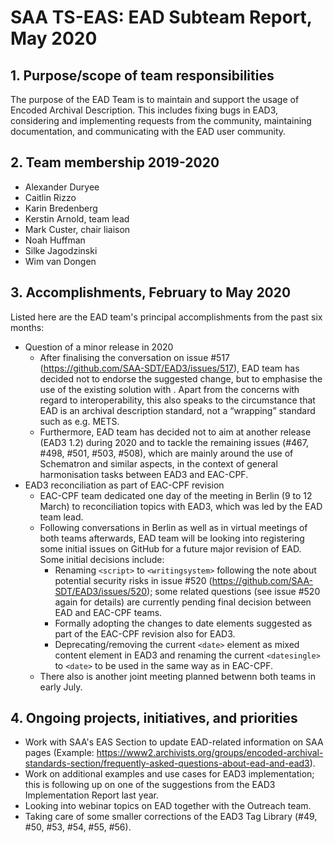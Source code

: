 # SAA TS-EAS: EAD Subteam Report, May 2020

## 1. Purpose/scope of team responsibilities

The purpose of the EAD Team is to maintain and support the usage of Encoded Archival Description. This includes fixing bugs in EAD3, considering and implementing requests from the community, maintaining documentation, and communicating with the EAD user community.

## 2. Team membership 2019-2020
- Alexander Duryee
- Caitlin Rizzo
- Karin Bredenberg
- Kerstin Arnold, team lead
- Mark Custer, chair liaison
- Noah Huffman
- Silke Jagodzinski
- Wim van Dongen

## 3. Accomplishments, February to May 2020

Listed here are the EAD team's principal accomplishments from the past six months:

- Question of a minor release in 2020
  - After finalising the conversation on issue #517 (https://github.com/SAA-SDT/EAD3/issues/517), EAD team has decided not to  endorse the suggested change, but to emphasise the use of the existing solution with <relations>. Apart from the concerns with regard to interoperability, this also speaks to the circumstance that EAD is an archival description standard, not a “wrapping” standard such as e.g. METS.
  - Furthermore, EAD team has decided not to aim at another release (EAD3 1.2) during 2020 and to tackle the remaining issues (#467, #498, #501, #503, #508), which are mainly around the use of Schematron and similar aspects, in the context of general harmonisation tasks between EAD3 and EAC-CPF.
- EAD3 reconciliation as part of EAC-CPF revision
  - EAC-CPF team dedicated one day of the meeting in Berlin (9 to 12 March) to reconciliation topics with EAD3, which was led by the EAD team lead.
  - Following conversations in Berlin as well as in virtual meetings of both teams afterwards, EAD team will be looking into registering some initial issues on GitHub for a future major revision of EAD. Some initial decisions include:
    - Renaming `<script>` to `<writingsystem>` following the note about potential security risks in issue #520 (https://github.com/SAA-SDT/EAD3/issues/520); some related questions (see issue #520 again for details) are currently pending final decision between EAD and EAC-CPF teams.
    - Formally adopting the changes to date elements suggested as part of the EAC-CPF revision also for EAD3.
    - Deprecating/removing the current `<date>` element as mixed content element in EAD3 and renaming the current `<datesingle>` to `<date>` to be used in the same way as in EAC-CPF.
  - There also is another joint meeting planned betwenn both teams in early July.
 
## 4. Ongoing projects, initiatives, and priorities

- Work with SAA's EAS Section to update EAD-related information on SAA pages (Example: https://www2.archivists.org/groups/encoded-archival-standards-section/frequently-asked-questions-about-ead-and-ead3).
- Work on additional examples and use cases for EAD3 implementation; this is following up on one of the suggestions from the EAD3 Implementation Report last year.
- Looking into webinar topics on EAD together with the Outreach team.
- Taking care of some smaller corrections of the EAD3 Tag Library (#49, #50, #53, #54, #55, #56).
